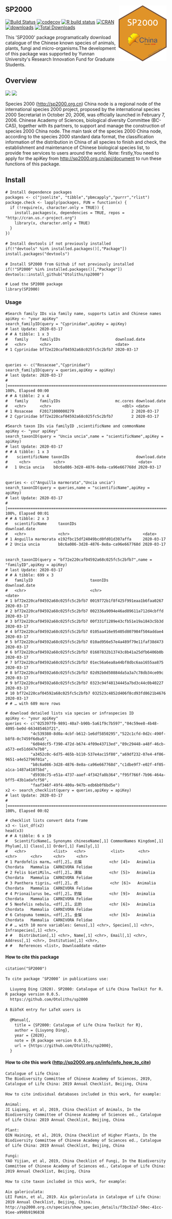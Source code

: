 <!-- README.md is generated from README.Rmd. Please edit that file -->

## SP2000 <img src="inst/figures/logo.png" align="right" width="150" />

[![Build Status](https://travis-ci.org/Otoliths/sp2000.svg?branch=master)](https://travis-ci.org/easystats/sp2000)
[![codecov](https://badge.fury.io/gh/Otoliths%2Fsp2000.svg)](https://badge.fury.io/for/gh/Otoliths/sp2000)
[![R build status](https://github.com/Otoliths/sp2000/workflows/R-CMD-check/badge.svg)](https://github.com/Otoliths/sp2000/actions)
[![CRAN](http://www.r-pkg.org/badges/version/SP2000)](https://cran.r-project.org/package=SP2000)
[![downloads](http://cranlogs.r-pkg.org/badges/SP2000)](https://cran.r-project.org/package=SP2000)
[![Total
Downloads](https://cranlogs.r-pkg.org/badges/grand-total/SP2000?color=orange)](https://cran.r-project.org/package=SP2000)

This 'SP2000' package programatically download catalogue of the Chinese known species of animals, plants, fungi and micro-organisms.The development of this package was supported by Yunnan University's Research Innovation Fund for Graduate Students.



## Overview 

[![](https://img.shields.io/badge/Contact%20us%20on-WeChat-blue.svg)](https://gitee.com/LiuyongDing/latest_literature/raw/master/bad.png)
[![](https://img.shields.io/badge/Follow%20me%20on-WeChat-green.svg)](https://gitee.com/LiuyongDing/latest_literature/raw/master/img.png)

Species 2000 (http://sp2000.org.cn) China node is a regional node of the international species 2000 project, proposed by the international species 2000 Secretariat in October 20, 2006, was officially launched in February 7, 2006. Chinese Academy of Sciences, biological diversity Committee (BC-CAS), together with its partners, to support and manage the construction of species 2000 China node. The main task of the species 2000 China node, according to the species 2000 standard data format, the classification information of the distribution in China of all species to finish and check, the establishment and maintenance of Chinese biological species list, to provide free services to users around the world. Note: firstly,You need to apply for the apiKey from http://sp2000.org.cn/api/document to run these functions of this package.


## Install

```{r , eval=F}
# Install dependence packages
packages <- c("jsonlite", "tibble","pbmcapply","purrr","rlist")
package.check <- lapply(packages, FUN = function(x) {
  if (!require(x, character.only = TRUE)) {
    install.packages(x, dependencies = TRUE, repos = "http://cran.us.r-project.org")
    library(x, character.only = TRUE)
  }
})

# Install devtools if not previously installed
if(!"devtools" %in% installed.packages()[,"Package"]) install.packages("devtools")

# Install SP2000 from Github if not previously installed
if(!"SP2000" %in% installed.packages()[,"Package"]) devtools::install_github("Otoliths/sp2000")
```

```{r , eval=F}
# Load the SP2000 package
library(SP2000)
```

### Usage

```{r, eval=F}
#Search family IDs via family name, supports Latin and Chinese names
apiKey <- "your apiKey"
search_familyID(query = "Cyprinidae",apiKey = apiKey)
# last Update: 2020-03-17
# # A tibble: 1 x 3
#   family     familyIDs                        download.date
#   <chr>      <chr>                            <date>       
# 1 Cyprinidae bf72e220caf04592a68c025fc5c2bfb7 2020-03-17   


queries <- c("Rosaceae","Cyprinidae")
search_familyID(query = queries,apiKey = apiKey)
# last Update: 2020-03-17
# |======================================================================================| 100%, Elapsed 00:00
# # A tibble: 2 x 4
#   family     familyIDs                        mc.cores download.date
#   <chr>      <chr>                               <dbl> <date>       
# 1 Rosaceae   F20171000000279                         2 2020-03-17   
# 2 Cyprinidae bf72e220caf04592a68c025fc5c2bfb7        2 2020-03-17   
```

```{r , eval=F}
#Search taxon IDs via familyID ,scientificName and commonName
apiKey <- "your apiKey"
search_taxonID(query = "Uncia uncia",name = "scientificName",apiKey = apiKey)
# last Update: 2020-03-17
# # A tibble: 1 x 3
#    scientificName taxonIDs                             download.date
#     <chr>          <chr>                                <date>       
#   1 Uncia uncia    b8c6a086-3d28-4876-8e8a-ca96e667768d 2020-03-17  


queries <- c("Anguilla marmorata","Uncia uncia")
search_taxonID(query = queries,name = "scientificName",apiKey = apiKey)
# last Update: 2020-03-17
# |======================================================================================| 100%, Elapsed 00:01
# # A tibble: 2 x 3
#   scientificName     taxonIDs                             download.date
#   <chr>              <chr>                                <date>       
# 1 Anguilla marmorata e192fbc15df24049bcd0fd01d307affa     2020-03-17   
# 2 Uncia uncia        b8c6a086-3d28-4876-8e8a-ca96e667768d 2020-03-17  


search_taxonID(query = "bf72e220caf04592a68c025fc5c2bfb7",name = "familyID",apiKey = apiKey)
# last Update: 2020-03-17
# # A tibble: 699 x 3
#   familyID                         taxonIDs                         download.date
#   <chr>                            <chr>                            <date>       
# 1 bf72e220caf04592a68c025fc5c2bfb7 0019772b1f8f425f991eaa1b6faa0267 2020-03-17   
# 2 bf72e220caf04592a68c025fc5c2bfb7 002336a9094e46ad89611a712d4cbffd 2020-03-17   
# 3 bf72e220caf04592a68c025fc5c2bfb7 00f331f1289e43cfb51e19a1843c5b3d 2020-03-17   
# 4 bf72e220caf04592a68c025fc5c2bfb7 0105aa416e95405d807984f504addae4 2020-03-17   
# 5 bf72e220caf04592a68c025fc5c2bfb7 010ad956e57e4a489f79e11faf38d473 2020-03-17   
# 6 bf72e220caf04592a68c025fc5c2bfb7 01607832b13743c8b41a25dfb6406b0b 2020-03-17   
# 7 bf72e220caf04592a68c025fc5c2bfb7 01ec56a6ea8a44bf8dbc6aa1655aa875 2020-03-17   
# 8 bf72e220caf04592a68c025fc5c2bfb7 02d92b0d50884da5a3a7c78db34ce09c 2020-03-17   
# 9 bf72e220caf04592a68c025fc5c2bfb7 0323c94f48134445a7bd3c44c0b40227 2020-03-17   
# 10 bf72e220caf04592a68c025fc5c2bfb7 032523c4852d406f8cd93fd8621b4676 2020-03-17   
# # … with 689 more rows
```

```{r , eval=F}
# download detailed lists via species or infraspecies ID
apiKey <- "your apiKey"
queries <- c("025397f9-9891-40a7-b90b-5a61f9c7b597","04c59ee8-4b48-4095-be0d-663485463f21",
           "4c539380-8d0a-4cbf-b612-1e6df5850295","522c1cfd-0d2c-490f-b8f8-0c7459f6dba5",
           "6d04dcf5-f390-472d-b674-4f09e43713ed","89c29448-a48f-46cb-a573-ee51dd47e7b0",
           "a3452c0c-6d75-465b-b110-537e4ac15f80","a69df232-07e4-4f06-9651-a4e52796f01a",
           "b8c6a086-3d28-4876-8e8a-ca96e667768d","c1dbe9f7-e02f-4f05-a1ca-1487a41075bd",
           "d5938c75-e51a-4737-aaef-4f342fa8b364","f95f766f-7b96-464a-bff5-43b1adafcf50",
           "faaf346f-49f4-400a-947b-edb6b0f6bd5e")           
x2 <- search_checklist(query = queries,apiKey = apiKey)
# last Update: 2020-03-17
# |======================================================================================| 100%, Elapsed 00:02
```

```{r , eval=F}
# checklist lists convert data frame
x3 <- list_df(x2)
head(x3)
# # A tibble: 6 x 19
#   ScientificName[… Synonyms chineseName[,1] CommonNames Kingdom[,1] Phylum[,1] Class[,1] Order[,1] Family[,1]
#   <chr>            <list>   <chr>           <list>      <chr>       <chr>      <chr>     <chr>     <chr>     
# 1 Pardofelis marm… <df[,2]… 云猫            <chr [4]>   Animalia    Chordata   Mammalia  CARNIVORA Felidae   
# 2 Felis bietiMiln… <df[,2]… 漠猫            <chr [5]>   Animalia    Chordata   Mammalia  CARNIVORA Felidae   
# 3 Panthera tigris… <df[,2]… 虎              <chr [6]>   Animalia    Chordata   Mammalia  CARNIVORA Felidae   
# 4 Prionailurus be… <df[,2]… 豹猫            <chr [9]>   Animalia    Chordata   Mammalia  CARNIVORA Felidae   
# 5 Neofelis nebulo… <df[,2]… 云豹            <chr [6]>   Animalia    Chordata   Mammalia  CARNIVORA Felidae   
# 6 Catopuma temmin… <df[,2]… 金猫            <chr [6]>   Animalia    Chordata   Mammalia  CARNIVORA Felidae   
# # … with 10 more variables: Genus[,1] <chr>, Species[,1] <chr>, Infraspecies[,1] <chr>,
# #   Distribution[,1] <chr>, Name[,1] <chr>, Email[,1] <chr>, Address[,1] <chr>, Institution[,1] <chr>,
# #   References <list>, Downloaddate <date>
```

#### How to cite this package
```{r , eval=F}
citation("SP2000")

To cite package ‘SP2000’ in publications use:

  Liuyong Ding (2020). SP2000: Catalogue of Life China Toolkit for R. R package version 0.0.5.
  https://github.com/Otoliths/sp2000

A BibTeX entry for LaTeX users is

  @Manual{,
    title = {SP2000: Catalogue of Life China Toolkit for R},
    author = {Liuyong Ding},
    year = {2020},
    note = {R package version 0.0.5},
    url = {https://github.com/Otoliths/sp2000},
  }
```

#### How to cite this work (http://sp2000.org.cn/info/info_how_to_cite)

```{r , eval=F}
Catalogue of Life China: 
The Biodiversity Committee of Chinese Academy of Sciences, 2019, Catalogue of Life China: 2019 Annual Checklist, Beijing, China

How to cite individual databases included in this work, for example:

Animal: 
JI Liqiang, et al, 2019, China Checklist of Animals, In the Biodiversity Committee of Chinese Academy of Sciences ed., Catalogue of Life China: 2019 Annual Checklist, Beijing, China

Plant: 
QIN Haining, et al, 2019, China Checklist of Higher Plants, In the Biodiversity Committee of Chinese Academy of Sciences ed., Catalogue of Life China: 2019 Annual Checklist, Beijing, China

Fungi: 
YAO Yijian, et al, 2019, China Checklist of Fungi, In the Biodiversity Committee of Chinese Academy of Sciences ed., Catalogue of Life China: 2019 Annual Checklist, Beijing, China

How to cite taxon included in this work, for example:

Aix galericulata: 
LEI Fumin, et al, 2019. Aix galericulata in Catalogue of Life China: 2019 Annual Checklist, Beijing, China. http://sp2000.org.cn/species/show_species_details/f3bc32a7-50ec-41cc-91ee-a990b9196838
```
